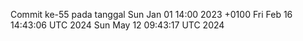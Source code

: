 Commit ke-55 pada tanggal Sun Jan 01 14:00 2023 +0100
Fri Feb 16 14:43:06 UTC 2024
Sun May 12 09:43:17 UTC 2024
